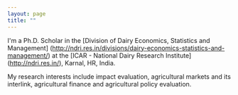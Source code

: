 ```yaml
---
layout: page
title: ""
---
```


I'm a Ph.D. Scholar in the [Division of Dairy Economics, Statistics and Management] (http://ndri.res.in/divisions/dairy-economics-statistics-and-management/) at the [ICAR - National Dairy Research Institute] (http://ndri.res.in/), Karnal, HR, India.  

My research interests include impact evaluation, agricultural markets and its interlink, agricultural finance and agricultural policy evaluation.
